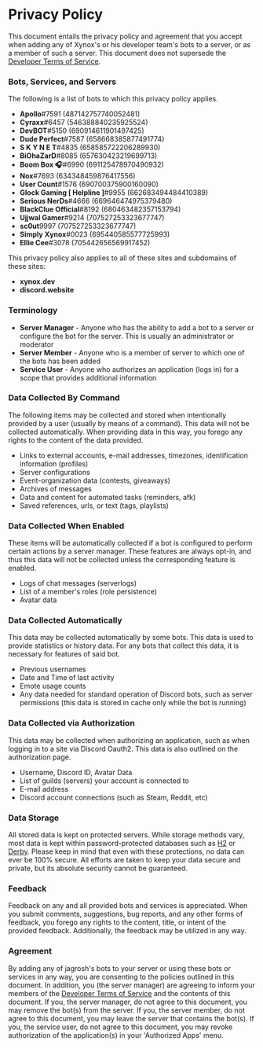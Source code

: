 # Privacy Policy

This document entails the privacy policy and agreement that you accept when adding any of Xynox's or his developer team's bots to a server, or as a member of such a server. This document does not supersede the [Developer Terms of Service](https://discordapp.com/developers/docs/legal).


### Bots, Services, and Servers
The following is a list of bots to which this privacy policy applies.
* **Apollo**#7591 (487142757740052481)
* **Cyraxx**#6457 (546388840235925524)
* **DevBOT**#5150 (690914611901497425)
* **Dude Perfect**#7587 (658668385877491774)
* **S K Y N E T**#4835 (658585722206289930)
* **BiOhaZarD**#8085 (657630423219699713)
* **Boom Box 🎧**#6990 (691125478970490932)
* **Nox**#7693 (634348459876417556)
* **User Count**#1576 (690700375900160090)
* **Glock Gaming [ Helpline ]**#9955 (662683494484410389)
* **Serious NerDs**#4666 (669646474975379480)
* **BlackClue Official**#8192 (680463482357153794)
* **Ujjwal Gamer**#9214 (707527253323677747)
* **sc0ut**9997 (707527253323677747)
* **Simply Xynox**#0023 (695440585577725993)
* **Ellie Cee**#3078 (705442656569917452)


This privacy policy also applies to all of these sites and subdomains of these sites:
* **xynox.dev**
* **discord.website**



### Terminology
* **Server Manager** - Anyone who has the ability to add a bot to a server or configure the bot for the server. This is usually an administrator or moderator
* **Server Member** - Anyone who is a member of server to which one of the bots has been added
* **Service User** - Anyone who authorizes an application (logs in) for a scope that provides additional information



### Data Collected By Command
The following items may be collected and stored when intentionally provided by a user (usually by means of a command). This data will not be collected automatically. When providing data in this way, you forego any rights to the content of the data provided.
* Links to external accounts, e-mail addresses, timezones, identification information (profiles)
* Server configurations
* Event-organization data (contests, giveaways)
* Archives of messages
* Data and content for automated tasks (reminders, afk)
* Saved references, urls, or text (tags, playlists)



### Data Collected When Enabled
These items will be automatically collected if a bot is configured to perform certain actions by a server manager. These features are always opt-in, and thus this data will not be collected unless the corresponding feature is enabled.
* Logs of chat messages (serverlogs)
* List of a member's roles (role persistence)
* Avatar data



### Data Collected Automatically
This data may be collected automatically by some bots. This data is used to provide statistics or history data. For any bots that collect this data, it is necessary for features of said bot.
* Previous usernames
* Date and Time of last activity
* Emote usage counts
* Any data needed for standard operation of Discord bots, such as server permissions (this data is stored in cache only while the bot is running)



### Data Collected via Authorization
This data may be collected when authorizing an application, such as when logging in to a site via Discord Oauth2. This data is also outlined on the authorization page.
* Username, Discord ID, Avatar Data
* List of guilds (servers) your account is connected to
* E-mail address
* Discord account connections (such as Steam, Reddit, etc)



### Data Storage
All stored data is kept on protected servers. While storage methods vary, most data is kept within password-protected databases such as [H2](http://www.h2database.com) or [Derby](https://db.apache.org/derby/). Please keep in mind that even with these protections, no data can ever be 100% secure. All efforts are taken to keep your data secure and private, but its absolute security cannot be guaranteed.



### Feedback
Feedback on any and all provided bots and services is appreciated. When you submit comments, suggestions, bug reports, and any other forms of feedback, you forego any rights to the content, title, or intent of the provided feedback. Additionally, the feedback may be utilized in any way.



### Agreement
By adding any of jagrosh's bots to your server or using these bots or services in any way, you are consenting to the policies outlined in this document. In addition, you (the server manager) are agreeing to inform your members of the [Developer Terms of Service](https://discordapp.com/developers/docs/legal) and the contents of this document. If you, the server manager, do not agree to this document, you may remove the bot(s) from the server. If you, the server member, do not agree to this document, you may leave the server that contains the bot(s). If you, the service user, do not agree to this document, you may revoke authorization of the application(s) in your 'Authorized Apps' menu.
